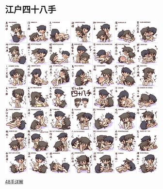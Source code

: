 # 江户四十八手


![](assets/江户四十八手/image-20230522003025739.png)

[48手详解](https://givedrug.github.io/self-wiki/B社会人文/性学/assets/江户四十八手/48手详解.docx)
